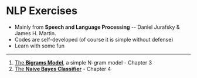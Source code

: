 # NLP Exercises

- Mainly from **Speech and Language Processing** -- Daniel Jurafsky & James H. Martin.
- Codes are self-developed (of course it is simple without defense)
- Learn with some fun

---

1. [The **Bigrams Model**](https://github.com/amalinadhi/NLP_exercises/blob/main/bigrams.py), a simple N-gram model - Chapter 3
2. [The **Naive Bayes Classifier**](https://github.com/amalinadhi/NLP_exercises/blob/main/naive_bayes_classifier.py) - Chapter 4
